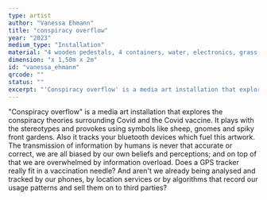 ```yaml
---
type: artist
author: "Vanessa Ehmann"
title: "conspiracy overflow"
year: "2023"
medium_type: "Installation"
material: "4 wooden pedestals, 4 containers, water, electronics, grass carpet, small figures, pipes, lights (from this light person?),"
dimension: "x 1,50m x 2m"
id: "vanessa_ehmann"
qrcode: ""
status: ""
excerpt: "'Conspiracy overflow' is a media art installation that explores the conspiracy theories surrounding Covid and the Covid vaccine. It plays with the stereotypes and provokes using symbols like sheep, gnomes and spiky front gardens. Also it tracks your bluetooth devices which fuel this artwork.The transmission of information by humans is never that accurate or correct, we are all biased by our own beliefs and perceptions; and on top of that we are overwhelmed by information overload..."
---
```

"Conspiracy overflow" is a media art installation that explores the conspiracy theories surrounding Covid and the Covid vaccine. It plays with the stereotypes and provokes using symbols like sheep, gnomes and spiky front gardens. Also it tracks your bluetooth devices which fuel this artwork.
The transmission of information by humans is never that accurate or correct, we are all biased by our own beliefs and perceptions; and on top of that we are overwhelmed by information overload. Does a GPS tracker really fit in a vaccination needle? And aren't we already being analysed and tracked by our phones, by location services or by algorithms that record our usage patterns and sell them on to third parties?
